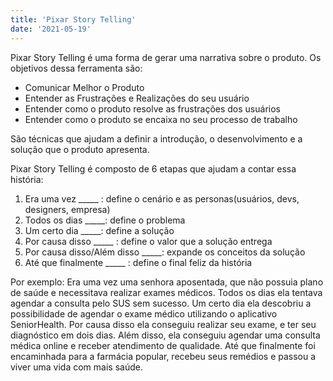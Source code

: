 ```yaml
---
title: 'Pixar Story Telling'
date: '2021-05-19'
---
```


Pixar Story Telling é uma forma de gerar uma narrativa sobre o produto. Os objetivos dessa ferramenta são:
- Comunicar Melhor o Produto
- Entender as Frustrações e Realizações do seu usuário
- Entender como o produto resolve as frustrações dos usuários
- Entender como o produto se encaixa no seu processo de trabalho

São técnicas que ajudam a definir a introdução, o desenvolvimento e a solução que o produto apresenta.

Pixar Story Telling é composto de 6 etapas que ajudam a contar essa história:
1. Era uma vez _____ : define o cenário e as personas(usuários, devs, designers, empresa)
2. Todos os dias _____: define o problema
3. Um certo dia _____: define a solução
4. Por causa disso _____ : define o valor que a solução entrega
5. Por causa disso/Além disso _____: expande os conceitos da solução
6. Até que finalmente _____ :  define o final feliz da história

Por exemplo:
Era uma vez uma senhora aposentada, que não possuia plano de saúde e necessitava realizar exames médicos. Todos os dias ela tentava agendar a consulta pelo SUS sem sucesso. Um certo dia ela descobriu a possibilidade de agendar o exame médico utilizando o aplicativo SeniorHealth. Por causa disso ela conseguiu realizar seu exame, e ter seu diagnóstico em dois dias. Além disso, ela conseguiu agendar uma consulta médica online e receber atendimento de qualidade. Até que finalmente foi encaminhada para a farmácia popular, recebeu seus remédios e passou a viver uma vida com mais saúde.


